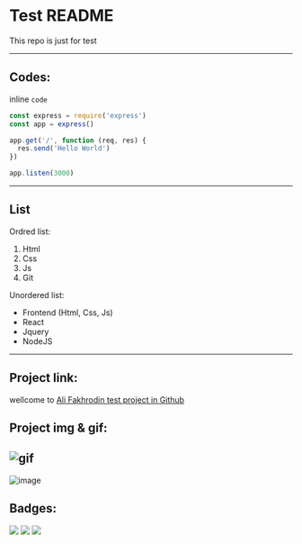 # Test README

<p>This repo is just for test</p>

---

## Codes:

inline `code`
``` javascript
const express = require('express')
const app = express()

app.get('/', function (req, res) {
  res.send('Hello World')
})

app.listen(3000)
```

---

## List

Ordred list:

1. Html
2. Css
3. Js
4. Git

Unordered list:

- Frontend (Html, Css, Js)
- React
- Jquery
- NodeJS

---
## Project link:
wellcome to [Ali Fakhrodin test project in Github](https://github.com/ali-fakhrodin/ali-test.git)

## Project img & gif:

![gif](https://octodex.github.com/images/daftpunktocat-thomas.gif)
---
![image](https://octodex.github.com/images/godotocat.png)

## Badges:
![](https://img.shields.io/badge/HTML5-E34F26?style=for-the-badge&logo=html5&logoColor=white)
![](https://img.shields.io/badge/CSS3-1572B6?style=for-the-badge&logo=css3&logoColor=white)
![](https://img.shields.io/badge/JavaScript-323330?style=for-the-badge&logo=javascript&logoColor=F7DF1E)